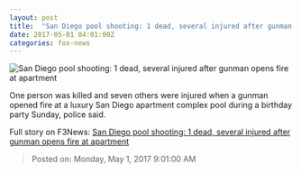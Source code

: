 ```yaml
---
layout: post
title:  "San Diego pool shooting: 1 dead, several injured after gunman opens fire at apartment"
date: 2017-05-01 04:01:00Z
categories: fox-news
---
```


![San Diego pool shooting: 1 dead, several injured after gunman opens fire at apartment](http://a57.foxnews.com/images.foxnews.com/content/fox-news/us/2017/05/01/several-people-shot-at-southern-california-apartment-complex/_jcr_content/par/featured-media/media-0.img.jpg/0/0/1493628532492.jpg?ve=1)

One person was killed and seven others were injured when a gunman opened fire at a luxury San Diego apartment complex pool during a birthday party Sunday, police said.


Full story on F3News: [San Diego pool shooting: 1 dead, several injured after gunman opens fire at apartment](http://www.f3nws.com/n/vThGkE)

> Posted on: Monday, May 1, 2017 9:01:00 AM
